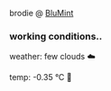 brodie @ [BluMint](https://www.linkedin.com/company/blumint-io/)

<!--weather_start-->
### working conditions..

weather: few clouds ☁️

temp: -0.35 °C 🧥

<!--weather_end-->
